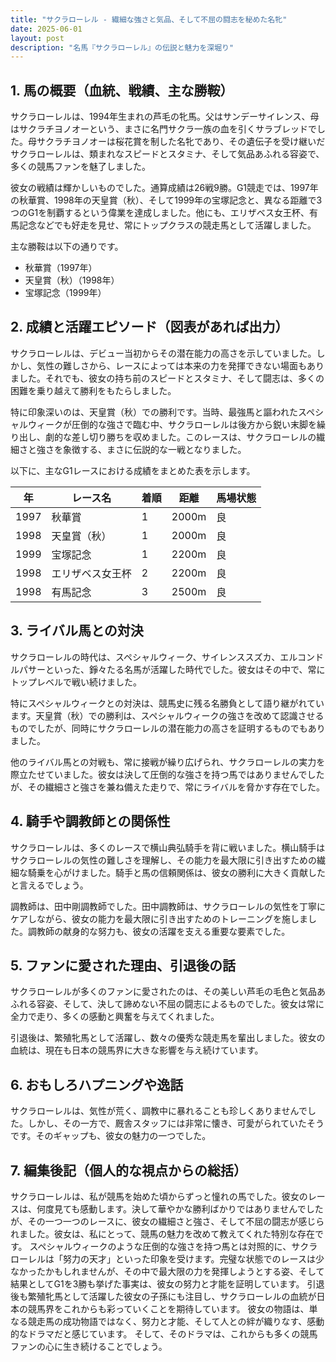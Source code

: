 ```yaml
---
title: "サクラローレル - 繊細な強さと気品、そして不屈の闘志を秘めた名牝"
date: 2025-06-01
layout: post
description: "名馬『サクラローレル』の伝説と魅力を深堀り"
---
```


## 1. 馬の概要（血統、戦績、主な勝鞍）

サクラローレルは、1994年生まれの芦毛の牝馬。父はサンデーサイレンス、母はサクラチヨノオーという、まさに名門サクラ一族の血を引くサラブレッドでした。母サクラチヨノオーは桜花賞を制した名牝であり、その遺伝子を受け継いだサクラローレルは、類まれなスピードとスタミナ、そして気品あふれる容姿で、多くの競馬ファンを魅了しました。

彼女の戦績は輝かしいものでした。通算成績は26戦9勝。G1競走では、1997年の秋華賞、1998年の天皇賞（秋）、そして1999年の宝塚記念と、異なる距離で3つのG1を制覇するという偉業を達成しました。他にも、エリザベス女王杯、有馬記念などでも好走を見せ、常にトップクラスの競走馬として活躍しました。

主な勝鞍は以下の通りです。

* 秋華賞（1997年）
* 天皇賞（秋）（1998年）
* 宝塚記念（1999年）


## 2. 成績と活躍エピソード（図表があれば出力）

サクラローレルは、デビュー当初からその潜在能力の高さを示していました。しかし、気性の難しさから、レースによっては本来の力を発揮できない場面もありました。それでも、彼女の持ち前のスピードとスタミナ、そして闘志は、多くの困難を乗り越えて勝利をもたらしました。

特に印象深いのは、天皇賞（秋）での勝利です。当時、最強馬と謳われたスペシャルウィークが圧倒的な強さで臨む中、サクラローレルは後方から鋭い末脚を繰り出し、劇的な差し切り勝ちを収めました。このレースは、サクラローレルの繊細さと強さを象徴する、まさに伝説的な一戦となりました。

以下に、主なG1レースにおける成績をまとめた表を示します。

| 年 | レース名        | 着順 | 距離   | 馬場状態 |
|---|-----------------|-----|--------|---------|
| 1997 | 秋華賞          | 1   | 2000m | 良       |
| 1998 | 天皇賞（秋）    | 1   | 2000m | 良       |
| 1999 | 宝塚記念        | 1   | 2200m | 良       |
| 1998 | エリザベス女王杯 | 2   | 2200m | 良       |
| 1998 | 有馬記念        | 3   | 2500m | 良       |


## 3. ライバル馬との対決

サクラローレルの時代は、スペシャルウィーク、サイレンススズカ、エルコンドルパサーといった、錚々たる名馬が活躍した時代でした。彼女はその中で、常にトップレベルで戦い続けました。

特にスペシャルウィークとの対決は、競馬史に残る名勝負として語り継がれています。天皇賞（秋）での勝利は、スペシャルウィークの強さを改めて認識させるものでしたが、同時にサクラローレルの潜在能力の高さを証明するものでもありました。

他のライバル馬との対戦も、常に接戦が繰り広げられ、サクラローレルの実力を際立たせていました。彼女は決して圧倒的な強さを持つ馬ではありませんでしたが、その繊細さと強さを兼ね備えた走りで、常にライバルを脅かす存在でした。


## 4. 騎手や調教師との関係性

サクラローレルは、多くのレースで横山典弘騎手を背に戦いました。横山騎手はサクラローレルの気性の難しさを理解し、その能力を最大限に引き出すための繊細な騎乗を心がけました。騎手と馬の信頼関係は、彼女の勝利に大きく貢献したと言えるでしょう。

調教師は、田中剛調教師でした。田中調教師は、サクラローレルの気性を丁寧にケアしながら、彼女の能力を最大限に引き出すためのトレーニングを施しました。調教師の献身的な努力も、彼女の活躍を支える重要な要素でした。


## 5. ファンに愛された理由、引退後の話

サクラローレルが多くのファンに愛されたのは、その美しい芦毛の毛色と気品あふれる容姿、そして、決して諦めない不屈の闘志によるものでした。彼女は常に全力で走り、多くの感動と興奮を与えてくれました。

引退後は、繁殖牝馬として活躍し、数々の優秀な競走馬を輩出しました。彼女の血統は、現在も日本の競馬界に大きな影響を与え続けています。


## 6. おもしろハプニングや逸話

サクラローレルは、気性が荒く、調教中に暴れることも珍しくありませんでした。しかし、その一方で、厩舎スタッフには非常に懐き、可愛がられていたそうです。そのギャップも、彼女の魅力の一つでした。


## 7. 編集後記（個人的な視点からの総括）

サクラローレルは、私が競馬を始めた頃からずっと憧れの馬でした。彼女のレースは、何度見ても感動します。決して華やかな勝利ばかりではありませんでしたが、その一つ一つのレースに、彼女の繊細さと強さ、そして不屈の闘志が感じられました。彼女は、私にとって、競馬の魅力を改めて教えてくれた特別な存在です。  スペシャルウィークのような圧倒的な強さを持つ馬とは対照的に、サクラローレルは「努力の天才」といった印象を受けます。完璧な状態でのレースは少なかったかもしれませんが、その中で最大限の力を発揮しようとする姿、そして結果としてG1を3勝も挙げた事実は、彼女の努力と才能を証明しています。  引退後も繁殖牝馬として活躍した彼女の子孫にも注目し、サクラローレルの血統が日本の競馬界をこれからも彩っていくことを期待しています。  彼女の物語は、単なる競走馬の成功物語ではなく、努力と才能、そして人との絆が織りなす、感動的なドラマだと感じています。  そして、そのドラマは、これからも多くの競馬ファンの心に生き続けることでしょう。
